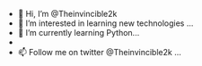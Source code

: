 - 👋 Hi, I’m @Theinvincible2k
- 👀 I’m interested in learning new technologies ...
- 🌱 I’m currently learning Python...
- 
- 📫 Follow me on twitter @Theinvincible2k ...

<!---
Theinvincible2k/Theinvincible2k is a ✨ special ✨ repository because its `README.md` (this file) appears on your GitHub profile.
You can click the Preview link to take a look at your changes.
--->
